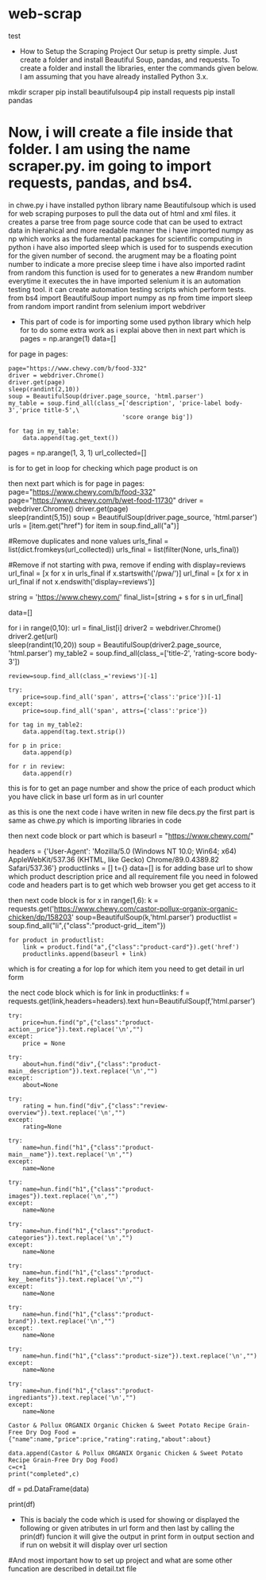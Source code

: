 # web-scrap
test

* How to Setup the Scraping Project
Our setup is pretty simple. Just create a folder and install Beautiful Soup, pandas, and requests. To create a folder and install the libraries, enter the commands given below. I am assuming that you have already installed Python 3.x.

mkdir scraper 
pip install beautifulsoup4 
pip install requests
pip install pandas


# Now, i will create a file inside that folder. I am using the name scraper.py. im going to import requests, pandas, and bs4.

in chwe.py i have installed python library name Beautifulsoup which is used for web scraping purposes to pull the data out of html and xml files. it creates a parse tree from page source code that can be used to extract data in hierahical and more readable manner
the i have imported numpy as np which works as the fudamental packages for scientific computing in python 
i have also imported sleep which is used for to suspends execution for the given number of second. the arugment may be a floating point number to indicate a more precise sleep time 
i have also imported radint from random this function is used for to generates a new #random number everytime it executes 
the in have imported selenium it is an automation testing tool. it can create automation testing scripts which perform tests.
from bs4 import BeautifulSoup
import numpy as np
from time import sleep
from random import randint
from selenium import webdriver

* This part of code is for importing some used python library which help for to do some extra work as i explai above 
then in next part which is 
pages = np.arange(1)
data=[]

for page in pages:
    
    page="https://www.chewy.com/b/food-332"
    driver = webdriver.Chrome()
    driver.get(page)  
    sleep(randint(2,10))
    soup = BeautifulSoup(driver.page_source, 'html.parser')
    my_table = soup.find_all(class_=['description', 'price-label body-3','price title-5',\
                                    'score orange big'])

    for tag in my_table:
        data.append(tag.get_text())

pages = np.arange(1, 3, 1)
url_collected=[]

is for to get in loop for checking which page product is on 

then next part which is 
for page in pages:
    page="https://www.chewy.com/b/food-332"
    page="https://www.chewy.com/b/wet-food-11730" 
    driver = webdriver.Chrome()
    driver.get(page)  
    sleep(randint(5,15))
    soup = BeautifulSoup(driver.page_source, 'html.parser')
    urls = [item.get("href") for item in soup.find_all("a")]
    
    
#Remove duplicates and none values
urls_final = list(dict.fromkeys(url_collected))
urls_final = list(filter(None, urls_final)) 

#Remove if not starting with pwa, remove if ending with display=reviews
url_final = [x for x in urls_final if x.startswith('/pwa/')]
url_final = [x for x in url_final if not x.endswith('display=reviews')]
   
string = 'https://www.chewy.com/'
final_list=[string + s for s in url_final]

data=[]

for i in range(0,10):
    url = final_list[i]
    driver2 = webdriver.Chrome()
    driver2.get(url)  
    sleep(randint(10,20))
    soup = BeautifulSoup(driver2.page_source, 'html.parser')
    my_table2 = soup.find_all(class_=['title-2', 'rating-score body-3'])
    
    review=soup.find_all(class_='reviews')[-1]
    
    try:
        price=soup.find_all('span', attrs={'class':'price'})[-1] 
    except:
        price=soup.find_all('span', attrs={'class':'price'})

    for tag in my_table2:
        data.append(tag.text.strip())
        
    for p in price:
        data.append(p)
        
    for r in review:
        data.append(r)  
        
 this is for to get an page number and show the price of each product which you have click in base url form as in url counter 
 
 
 as this is one the next code i have writen in new file decs.py the first part is same as chwe.py which is importing libraries in code 
 
 then next code block or part which is 
 baseurl = "https://www.chewy.com/"

headers = {'User-Agent': 'Mozilla/5.0 (Windows NT 10.0; Win64; x64) AppleWebKit/537.36 (KHTML, like Gecko) Chrome/89.0.4389.82 Safari/537.36'}
productlinks = []
t={}
data=[]
is  for adding base url to show which product description price and all requirement file you need in folowed code 
and headers part is to get which web browser you get get access to it

then next code block is 
for x in range(1,6):
    k = requests.get('https://www.chewy.com/castor-pollux-organix-organic-chicken/dp/158203'
    soup=BeautifulSoup(k,'html.parser')
    productlist = soup.find_all("li",{"class":"product-grid__item"})


    for product in productlist:
        link = product.find("a",{"class":"product-card"}).get('href')
        productlinks.append(baseurl + link)
which is for creating a for lop for which item you need to get detail in url form 

the nect code block which is 
for link in productlinks:
    f = requests.get(link,headers=headers).text
    hun=BeautifulSoup(f,'html.parser')

    try:
        price=hun.find("p",{"class":"product-action__price"}).text.replace('\n',"")
    except:
        price = None

    try:
        about=hun.find("div",{"class":"product-main__description"}).text.replace('\n',"")
    except:
        about=None

    try:
        rating = hun.find("div",{"class":"review-overview"}).text.replace('\n',"")
    except:
        rating=None

    try:
        name=hun.find("h1",{"class":"product-main__name"}).text.replace('\n',"")
    except:
        name=None

    try:
        name=hun.find("h1",{"class":"product-images"}).text.replace('\n',"")
    except:
        name=None

    try:
        name=hun.find("h1",{"class":"product-categories"}).text.replace('\n',"")
    except:
        name=None

    try:
        name=hun.find("h1",{"class":"product-key__benefits"}).text.replace('\n',"")
    except:
        name=None

    try:
        name=hun.find("h1",{"class":"product-brand"}).text.replace('\n',"")
    except:
        name=None

    try:
        name=hun.find("h1",{"class":"product-size"}).text.replace('\n',"")
    except:
        name=None

    try:
        name=hun.find("h1",{"class":"product-ingrediants"}).text.replace('\n',"")
    except:
        name=None

    Castor & Pollux ORGANIX Organic Chicken & Sweet Potato Recipe Grain-Free Dry Dog Food = {"name":name,"price":price,"rating":rating,"about":about}

    data.append(Castor & Pollux ORGANIX Organic Chicken & Sweet Potato Recipe Grain-Free Dry Dog Food)
    c=c+1
    print("completed",c)

df = pd.DataFrame(data)

print(df)
* This is bacialy the code which is used for showing or displayed the following or given atributes in url form and then last by calling the prin(df) funcion it will give the output in print form in output section and if run on websit it will display over url section 

#And most important how to set up project and what are some other funcation are described in detail.txt file 

